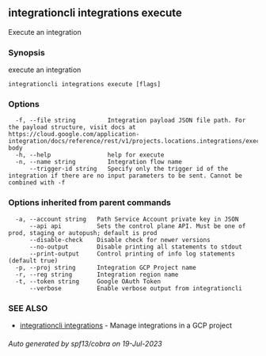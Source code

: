 ## integrationcli integrations execute

Execute an integration

### Synopsis

execute an integration

```
integrationcli integrations execute [flags]
```

### Options

```
  -f, --file string         Integration payload JSON file path. For the payload structure, visit docs at https://cloud.google.com/application-integration/docs/reference/rest/v1/projects.locations.integrations/execute#request-body
  -h, --help                help for execute
  -n, --name string         Integration flow name
      --trigger-id string   Specify only the trigger id of the integration if there are no input parameters to be sent. Cannot be combined with -f
```

### Options inherited from parent commands

```
  -a, --account string   Path Service Account private key in JSON
      --api api          Sets the control plane API. Must be one of prod, staging or autopush; default is prod
      --disable-check    Disable check for newer versions
      --no-output        Disable printing all statements to stdout
      --print-output     Control printing of info log statements (default true)
  -p, --proj string      Integration GCP Project name
  -r, --reg string       Integration region name
  -t, --token string     Google OAuth Token
      --verbose          Enable verbose output from integrationcli
```

### SEE ALSO

* [integrationcli integrations](integrationcli_integrations.md)	 - Manage integrations in a GCP project

###### Auto generated by spf13/cobra on 19-Jul-2023

